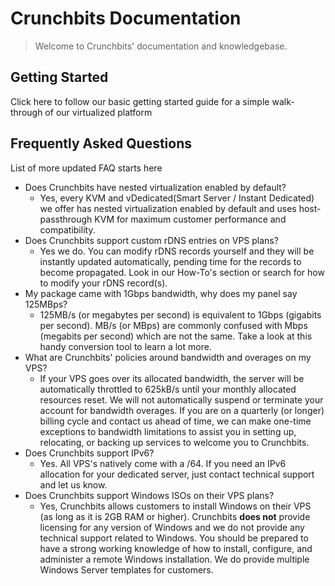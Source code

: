 # Crunchbits Documentation

> Welcome to Crunchbits' documentation and knowledgebase. 

## Getting Started
Click here to follow our basic getting started guide for a simple walk-through of our virtualized platform

## Frequently Asked Questions
List of more updated FAQ starts here

- Does Crunchbits have nested virtualization enabled by default?
    - Yes, every KVM and vDedicated(Smart Server / Instant Dedicated) we offer has nested virtualization enabled by default and uses host-passthrough KVM for maximum customer performance and compatibility.
- Does Crunchbits support custom rDNS entries on VPS plans?
    - Yes we do. You can modify rDNS records yourself and they will be instantly updated automatically, pending time for the records to become propagated. Look in our How-To's section or search for how to modify your rDNS record(s).
- My package came with 1Gbps bandwidth, why does my panel say 125MBps?
    - 125MB/s (or megabytes per second) is equivalent to 1Gbps (gigabits per second). MB/s (or MBps) are commonly confused with Mbps (megabits per second) which are not the same. Take a look at this handy conversion tool to learn a lot more.
- What are Crunchbits' policies around bandwidth and overages on my VPS?
    - If your VPS goes over its allocated bandwidth, the server will be automatically throttled to 625kB/s until your monthly allocated resources reset. We will not automatically suspend or terminate your account for bandwidth overages. If you are on a quarterly (or longer) billing cycle and contact us ahead of time, we can make one-time exceptions to bandwidth limitations to assist you in setting up, relocating, or backing up services to welcome you to Crunchbits.
- Does Crunchbits support IPv6?
    - Yes. All VPS's natively come with a /64. If you need an IPv6 allocation for your dedicated server, just contact technical support and let us know.
- Does Crunchbits support Windows ISOs on their VPS plans?
    - Yes, Crunchbits allows customers to install Windows on their VPS (as long as it is 2GB RAM or higher). Crunchbits **does not** provide licensing for any version of Windows and we do not provide any technical support related to Windows. You should be prepared to have a strong working knowledge of how to install, configure, and administer a remote Windows installation. We do provide multiple Windows Server templates for customers.
